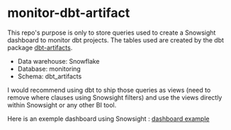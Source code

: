 # monitor-dbt-artifact

This repo's purpose is only to store queries used to create a Snowsight dashboard to monitor dbt projects.
The tables used are created by the dbt package [dbt-artifacts](https://github.com/brooklyn-data/dbt_artifacts/). 

* Data warehouse: Snowflake
* Database: monitoring
* Schema: dbt_artifacts

I would recommend using dbt to ship those queries as views (need to remove where clauses using Snowsight filters) and use the views directly within Snowsight or any other BI tool. 

Here is an exemple dashboard using Snowsight : [dashboard example](dashboard_example/dbt_monitoring_example.pdf)
